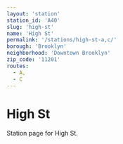 ```yaml
---
layout: 'station'
station_id: 'A40'
slug: 'high-st'
name: 'High St'
permalink: '/stations/high-st-a,c/'
borough: 'Brooklyn'
neighborhood: 'Downtown Brooklyn'
zip_code: '11201'
routes:
  - A,
  - C
---
```

# High St

Station page for High St.
